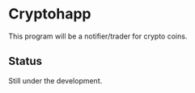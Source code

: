 # Cryptohapp
This program will be a notifier/trader for crypto coins.

## Status
Still under the development.

